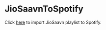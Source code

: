 # JioSaavnToSpotify
Click [here](https://jiosaavn-to-spotify.herokuapp.com) to import JioSaavn playlist to Spotify.
